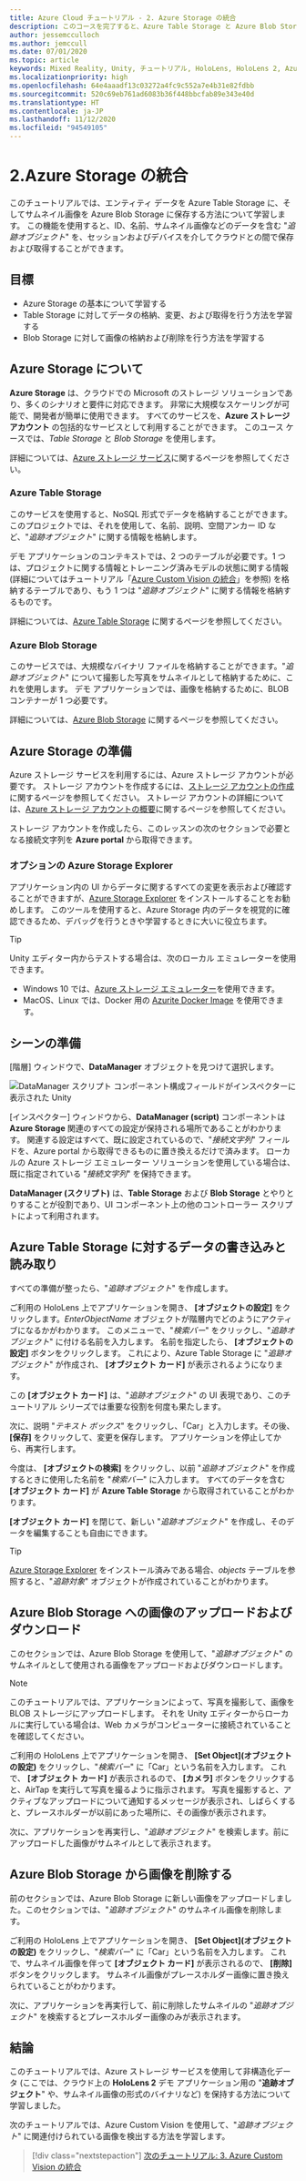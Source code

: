 ```yaml
---
title: Azure Cloud チュートリアル - 2. Azure Storage の統合
description: このコースを完了すると、Azure Table Storage と Azure Blob Storage を HoloLens 2 アプリケーション内に実装する方法を学習できます。
author: jessemcculloch
ms.author: jemccull
ms.date: 07/01/2020
ms.topic: article
keywords: Mixed Reality, Unity, チュートリアル, HoloLens, HoloLens 2, Azure Storage
ms.localizationpriority: high
ms.openlocfilehash: 64e4aaadf13c03272a4fc9c552a7e4b31e82fdbb
ms.sourcegitcommit: 520c69eb761ad6083b36f448bbcfab89e343e40d
ms.translationtype: HT
ms.contentlocale: ja-JP
ms.lasthandoff: 11/12/2020
ms.locfileid: "94549105"
---
```

# <a name="2-integrating-azure-storage"></a>2.Azure Storage の統合

このチュートリアルでは、エンティティ データを Azure Table Storage に、そしてサムネイル画像を Azure Blob Storage に保存する方法について学習します。 この機能を使用すると、ID、名前、サムネイル画像などのデータを含む "*追跡オブジェクト*" を、セッションおよびデバイスを介してクラウドとの間で保存および取得することができます。

## <a name="objectives"></a>目標

* Azure Storage の基本について学習する
* Table Storage に対してデータの格納、変更、および取得を行う方法を学習する
* Blob Storage に対して画像の格納および削除を行う方法を学習する

## <a name="understanding-azure-storage"></a>Azure Storage について

**Azure Storage** は、クラウドでの Microsoft のストレージ ソリューションであり、多くのシナリオと要件に対応できます。 非常に大規模なスケーリングが可能で、開発者が簡単に使用できます。 すべてのサービスを、**Azure ストレージ アカウント** の包括的なサービスとして利用することができます。 このユース ケースでは、*Table Storage* と *Blob Storage* を使用します。

詳細については、[Azure ストレージ サービス](https://docs.microsoft.com/azure/storage/blobs/storage-blobs-overview)に関するページを参照してください。

### <a name="azure-table-storage"></a>Azure Table Storage

このサービスを使用すると、NoSQL 形式でデータを格納することができます。このプロジェクトでは、それを使用して、名前、説明、空間アンカー ID など、"*追跡オブジェクト*" に関する情報を格納します。

デモ アプリケーションのコンテキストでは、2 つのテーブルが必要です。1 つは、プロジェクトに関する情報とトレーニング済みモデルの状態に関する情報 (詳細についてはチュートリアル「[Azure Custom Vision の統合](mr-learning-azure-03.md)」を参照) を格納するテーブルであり、もう 1 つは "*追跡オブジェクト*" に関する情報を格納するものです。

詳細については、[Azure Table Storage](https://docs.microsoft.com/azure/storage/tables/table-storage-overview) に関するページを参照してください。

### <a name="azure-blob-storage"></a>Azure Blob Storage

このサービスでは、大規模なバイナリ ファイルを格納することができます。"*追跡オブジェクト*" について撮影した写真をサムネイルとして格納するために、これを使用します。
デモ アプリケーションでは、画像を格納するために、BLOB コンテナーが 1 つ必要です。

詳細については、[Azure Blob Storage](https://docs.microsoft.com/azure/storage/blobs/storage-blobs-introduction) に関するページを参照してください。

## <a name="preparing-azure-storage"></a>Azure Storage の準備

Azure ストレージ サービスを利用するには、Azure ストレージ アカウントが必要です。 ストレージ アカウントを作成するには、[ストレージ アカウントの作成](https://docs.microsoft.com/azure/storage/common/storage-account-create?tabs=azure-portal)に関するページを参照してください。 ストレージ アカウントの詳細については、[Azure ストレージ アカウントの概要](https://docs.microsoft.com/azure/storage/common/storage-account-overview)に関するページを参照してください。

ストレージ アカウントを作成したら、このレッスンの次のセクションで必要となる接続文字列を **Azure portal** から取得できます。

### <a name="optional-azure-storage-explorer"></a>オプションの Azure Storage Explorer

アプリケーション内の UI からデータに関するすべての変更を表示および確認することができますが、[Azure Storage Explorer](https://azure.microsoft.com/features/storage-explorer/) をインストールすることをお勧めします。 このツールを使用すると、Azure Storage 内のデータを視覚的に確認できるため、デバッグを行うときや学習するときに大いに役立ちます。

> [!TIP]
> Unity エディター内からテストする場合は、次のローカル エミュレーターを使用できます。
> * Windows 10 では、[Azure ストレージ エミュレーター](https://docs.microsoft.com/azure/storage/common/storage-use-emulator)を使用できます。
> * MacOS、Linux では、Docker 用の [Azurite Docker Image](https://hub.docker.com/_/microsoft-azure-storage-azurite) を使用できます。

## <a name="preparing-the-scene"></a>シーンの準備

[階層] ウィンドウで、**DataManager** オブジェクトを見つけて選択します。

![DataManager スクリプト コンポーネント構成フィールドがインスペクターに表示された Unity](images/mr-learning-azure/tutorial2-section4-step1-1.png)

[インスペクター] ウィンドウから、**DataManager (script)** コンポーネントは **Azure Storage** 関連のすべての設定が保持される場所であることがわかります。 関連する設定はすべて、既に設定されているので、"*接続文字列*" フィールドを、Azure portal から取得できるものに置き換えるだけで済みます。 ローカルの Azure ストレージ エミュレーター ソリューションを使用している場合は、既に指定されている "*接続文字列*" を保持できます。

**DataManager (スクリプト)** は、**Table Storage** および **Blob Storage** とやりとりすることが役割であり、UI コンポーネント上の他のコントローラー スクリプトによって利用されます。

## <a name="writing-and-reading-data-from-azure-table-storage"></a>Azure Table Storage に対するデータの書き込みと読み取り

すべての準備が整ったら、"*追跡オブジェクト*" を作成します。

ご利用の HoloLens 上でアプリケーションを開き、 **[オブジェクトの設定]** をクリックします。*EnterObjectName* オブジェクトが階層内でどのようにアクティブになるかがわかります。 このメニューで、"*検索バー*" をクリックし、"*追跡オブジェクト*" に付ける名前を入力します。 名前を指定したら、 **[オブジェクトの設定]** ボタンをクリックします。 これにより、Azure Table Storage に "*追跡オブジェクト*" が作成され、 **[オブジェクト カード]** が表示されるようになります。

この **[オブジェクト カード]** は、"*追跡オブジェクト*" の UI 表現であり、このチュートリアル シリーズでは重要な役割を何度も果たします。

次に、説明 "*テキスト ボックス*" をクリックし、「Car」と入力します。その後、 **[保存]** をクリックして、変更を保存します。 アプリケーションを停止してから、再実行します。

今度は、 **[オブジェクトの検索]** をクリックし、以前 "*追跡オブジェクト*" を作成するときに使用した名前を "*検索バー*" に入力します。 すべてのデータを含む **[オブジェクト カード]** が **Azure Table Storage** から取得されていることがわかります。

**[オブジェクト カード]** を閉じて、新しい "*追跡オブジェクト*" を作成し、そのデータを編集することも自由にできます。

> [!TIP]
> [Azure Storage Explorer](https://azure.microsoft.com/features/storage-explorer/) をインストール済みである場合、*objects* テーブルを参照すると、"*追跡対象*" オブジェクトが作成されていることがわかります。

## <a name="uploading-and-download-image-from-azure-blob-storage"></a>Azure Blob Storage への画像のアップロードおよびダウンロード

このセクションでは、Azure Blob Storage を使用して、"*追跡オブジェクト*" のサムネイルとして使用される画像をアップロードおよびダウンロードします。

> [!NOTE]
> このチュートリアルでは、アプリケーションによって、写真を撮影して、画像を BLOB ストレージにアップロードします。 それを Unity エディターからローカルに実行している場合は、Web カメラがコンピューターに接続されていることを確認してください。

ご利用の HoloLens 上でアプリケーションを開き、 **[Set Object]\(オブジェクトの設定\)** をクリックし、"*検索バー*" に「Car」という名前を入力します。 これで、 **[オブジェクト カード]** が表示されるので、 **[カメラ]** ボタンをクリックすると、AirTap を実行して写真を撮るように指示されます。 写真を撮影すると、アクティブなアップロードについて通知するメッセージが表示され、しばらくすると、プレースホルダーが以前にあった場所に、その画像が表示されます。

次に、アプリケーションを再実行し、"*追跡オブジェクト*" を検索します。前にアップロードした画像がサムネイルとして表示されます。

## <a name="deleting-image-from-azure-blob-storage"></a>Azure Blob Storage から画像を削除する

前のセクションでは、Azure Blob Storage に新しい画像をアップロードしました。このセクションでは、"*追跡オブジェクト*" のサムネイル画像を削除します。

ご利用の HoloLens 上でアプリケーションを開き、 **[Set Object]\(オブジェクトの設定\)** をクリックし、"*検索バー*" に「Car」という名前を入力します。 これで、サムネイル画像を伴って **[オブジェクト カード]** が表示されるので、 **[削除]** ボタンをクリックします。 サムネイル画像がプレースホルダー画像に置き換えられていることがわかります。

次に、アプリケーションを再実行して、前に削除したサムネイルの "*追跡オブジェクト*" を検索するとプレースホルダー画像のみが表示されます。

## <a name="congratulations"></a>結論

このチュートリアルでは、Azure ストレージ サービスを使用して非構造化データ (ここでは、クラウド上の **HoloLens 2** デモ アプリケーション用の "**追跡オブジェクト**" や、サムネイル画像の形式のバイナリなど) を保持する方法について学習しました。

次のチュートリアルでは、Azure Custom Vision を使用して、"*追跡オブジェクト*" に関連付けられている画像を検出する方法を学習します。

> [!div class="nextstepaction"]
> [次のチュートリアル: 3. Azure Custom Vision の統合](mr-learning-azure-03.md)

